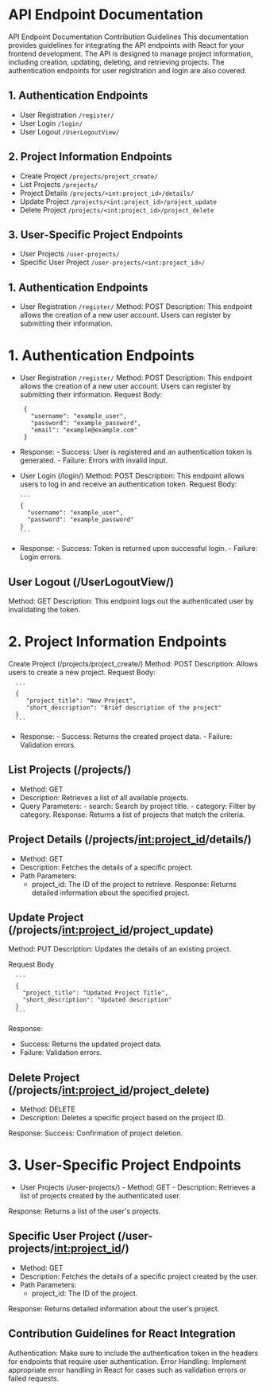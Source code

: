 # API Endpoint Documentation

API Endpoint Documentation Contribution Guidelines
This documentation provides guidelines for integrating the API endpoints with React for your frontend development. The API is designed to manage project information, including creation, updating, deleting, and retrieving projects. The authentication endpoints for user registration and login are also covered.

## 1. Authentication Endpoints
   - User Registration ```/register/```
   - User Login ```/login/```
   - User Logout ```/UserLogoutView/```
## 2. Project Information Endpoints
  - Create Project ```/projects/project_create/```
  - List Projects ```/projects/```
  - Project Details ```/projects/<int:project_id>/details/```
  - Update Project ```/projects/<int:project_id>/project_update```
  - Delete Project ```/projects/<int:project_id>/project_delete```
## 3. User-Specific Project Endpoints
  - User Projects ```/user-projects/```
  - Specific User Project ```/user-projects/<int:project_id>/```


## 1. Authentication Endpoints
- User Registration ```/register/```
  Method: POST
Description: This endpoint allows the creation of a new user account. Users can register by submitting their information.





# 1. Authentication Endpoints
   - User Registration ```/register/```
Method: POST
Description: This endpoint allows the creation of a new user account. Users can register by submitting their information.
Request Body:

     ```
      {
        "username": "example_user",
        "password": "example_password",
        "email": "example@example.com"
      }
     ```
- Response:
      - Success: User is registered and an authentication token is generated.
      - Failure: Errors with invalid input.

  
- User Login (/login/)
      Method: POST
      Description: This endpoint allows users to log in and receive an authentication token.
      Request Body:

      ```
      {
        "username": "example_user",
        "password": "example_password"
      }
      ```
- Response:
      - Success: Token is returned upon successful login.
      - Failure: Login errors.


## User Logout (/UserLogoutView/)
Method: GET
Description: This endpoint logs out the authenticated user by invalidating the token.


# 2. Project Information Endpoints
Create Project (/projects/project_create/)
   Method: POST
   Description: Allows users to create a new project.
   Request Body:

      ```
      {
         "project_title": "New Project",
         "short_description": "Brief description of the project"
      }
      ```
- Response:
      - Success: Returns the created project data.
      - Failure: Validation errors.


## List Projects (/projects/)
   - Method: GET
   - Description: Retrieves a list of all available projects.
   - Query Parameters:
         - search: Search by project title.
         - category: Filter by category.
Response:
   Returns a list of projects that match the criteria.



## Project Details (/projects/<int:project_id>/details/)
   - Method: GET
   - Description: Fetches the details of a specific project.
   - Path Parameters:
      - project_id: The ID of the project to retrieve.
Response:
   Returns detailed information about the specified project.


## Update Project (/projects/<int:project_id>/project_update)
   Method: PUT
   Description: Updates the details of an existing project.
   
Request Body

      ```
      {
        "project_title": "Updated Project Title",
        "short_description": "Updated description"
      }
      ```
Response:
   - Success: Returns the updated project data.
   - Failure: Validation errors.


## Delete Project (/projects/<int:project_id>/project_delete)
   - Method: DELETE
   - Description: Deletes a specific project based on the project ID.

Response:
   Success: Confirmation of project deletion.


# 3. User-Specific Project Endpoints
   - User Projects (/user-projects/)
         - Method: GET
         - Description: Retrieves a list of projects created by the authenticated user.

Response:
   Returns a list of the user's projects.


## Specific User Project (/user-projects/<int:project_id>/)
   - Method: GET
   - Description: Fetches the details of a specific project created by the user.
   - Path Parameters:
        - project_id: The ID of the project.

Response:
   Returns detailed information about the user's project.



## Contribution Guidelines for React Integration
Authentication: Make sure to include the authentication token in the headers for endpoints that require user authentication.
Error Handling: Implement appropriate error handling in React for cases such as validation errors or failed requests.
